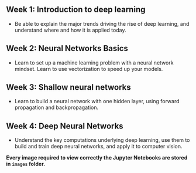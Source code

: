 ## Week 1: Introduction to deep learning
- Be able to explain the major trends driving the rise of deep learning, and understand where and how it is applied today.

## Week 2: Neural Networks Basics
- Learn to set up a machine learning problem with a neural network mindset. Learn to use vectorization to speed up your models.

## Week 3: Shallow neural networks
- Learn to build a neural network with one hidden layer, using forward propagation and backpropagation.

## Week 4: Deep Neural Networks
- Understand the key computations underlying deep learning, use them to build and train deep neural networks, and apply it to computer vision.

**Every image required to view correctly the Jupyter Notebooks are stored in `images` folder.**


